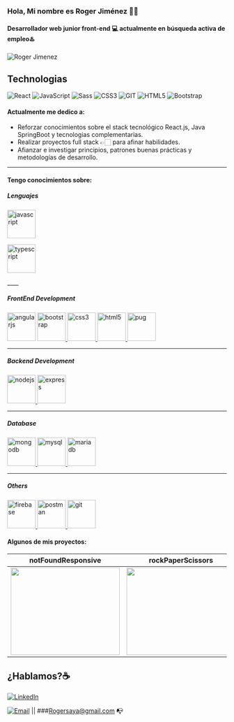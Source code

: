 ### Hola, Mi nombre es Roger Jiménez 👋✨
#### Desarrollador web junior front-end 💻 actualmente en **búsqueda activa** de empleo♨️
![Roger Jimenez](https://github.com/rogersaya26/rogerj-xfolio/blob/master/src/components/images/nightlife.gif)

## Technologias
![React](https://img.shields.io/badge/-React-%23353b35?logo=react&logoColor=white)
![JavaScript](https://img.shields.io/badge/-JavaScript-%23694640?logo=javascript&logoColor=white)
![Sass](https://img.shields.io/badge/-Sass-%23f89d71?logo=sass&logoColor=white)
![CSS3](https://img.shields.io/badge/-CSS3-%23748074?logo=css3&logoColor=white)
![GIT](https://img.shields.io/badge/-Git-%23694640?logo=git&logoColor=white)
![HTML5](https://img.shields.io/badge/-HTML5-%23f89d71?logo=html5&logoColor=white)
![Bootstrap](https://img.shields.io/badge/-Bootstrap-%23748074?logo=bootstrap&logoColor=white)

#### Actualmente me dedico a:

- Reforzar conocimientos sobre el stack tecnológico React.js, Java SpringBoot y tecnologias complementarias.
- Realizar proyectos full stack 👉🏻 para afinar habilidades.
- Afianzar e investigar principios, patrones buenas prácticas y metodologías de desarrollo.
___


#### Tengo conocimientos sobre:

##### Lenguajes

<p align="left"> 
<a href="https://developer.mozilla.org/en-US/docs/Web/JavaScript" target="_blank"> <img src="https://devicons.github.io/devicon/devicon.git/icons/javascript/javascript-original.svg" alt="javascript" width="65" height="65"/> 
  
<a href="https://www.typescriptlang.org/" target="_blank"> <img src="https://devicons.github.io/devicon/devicon.git/icons/typescript/typescript-original.svg" alt="typescript" width="65" height="65"/> </a>
</p>
____


##### FrontEnd Development


<p align="left>
<a href="https://angular.io" target="_blank"> <img src="https://devicons.github.io/devicon/devicon.git/icons/angularjs/angularjs-original.svg" alt="angularjs" width="65" height="65"/> </a> <a href="https://getbootstrap.com" target="_blank"> <img src="https://devicons.github.io/devicon/devicon.git/icons/bootstrap/bootstrap-plain.svg" alt="bootstrap" width="65" height="65"/> </a> <a href="https://www.w3schools.com/css/" target="_blank"> <img src="https://devicons.github.io/devicon/devicon.git/icons/css3/css3-original-wordmark.svg" alt="css3" width="65" height="65"/> </a> <a href="https://www.w3.org/html/" target="_blank"> <img src="https://devicons.github.io/devicon/devicon.git/icons/html5/html5-original-wordmark.svg" alt="html5" width="65" height="65"/> </a> <a href="https://pugjs.org" target="_blank"> <img src="https://cdn.worldvectorlogo.com/logos/pug.svg" alt="pug" width="65" height="65"/> </a>
</p>


____


##### Backend Development
<p align="left"> <a href="https://nodejs.org" target="_blank"> <img src="https://devicons.github.io/devicon/devicon.git/icons/nodejs/nodejs-original-wordmark.svg" alt="nodejs" width="65" height="65"/> </a> <a href="https://expressjs.com" target="_blank"> <img src="https://devicons.github.io/devicon/devicon.git/icons/express/express-original-wordmark.svg" alt="express" width="65" height="65"/> </a>
</p>


_____


##### Database
<p align="left"> 
<a href="https://www.mongodb.com/" target="_blank"> <img src="https://devicons.github.io/devicon/devicon.git/icons/mongodb/mongodb-original-wordmark.svg" alt="mongodb" width="65" height="65"/> </a>
<a href="https://www.mysql.com/" target="_blank"> <img src="https://devicons.github.io/devicon/devicon.git/icons/mysql/mysql-original-wordmark.svg" alt="mysql" width="65" height="65"/> </a> 
<a href="https://mariadb.org/" target="_blank"> <img src="https://www.vectorlogo.zone/logos/mariadb/mariadb-icon.svg" alt="mariadb" width="65" height="65"/> </a>
 </p>


_____


 ##### Others
 <p align="left"> 
 <a href="https://firebase.google.com/" target="_blank"> <img src="https://www.vectorlogo.zone/logos/firebase/firebase-icon.svg" alt="firebase" width="65" height="65"/> </a>
<a href="https://postman.com" target="_blank"> <img src="https://www.vectorlogo.zone/logos/getpostman/getpostman-icon.svg" alt="postman" width="65" height="65"/> </a>
<a href="https://git-scm.com/" target="_blank"> <img src="https://www.vectorlogo.zone/logos/git-scm/git-scm-icon.svg" alt="git" width="65" height="65"/>  </a>
  </p>


#### Algunos de mis proyectos:

| notFoundResponsive  | rockPaperScissors  | toDoSimple  |
|---|---|---|
| <a href="https://github.com/carlossalvadordiaz/404-not-found" target="_blank"> <img src="/images/404.png" width="250" height="200"/></a> |  <a href="https://codepen.io/carlossalvadordiaz/pen/bGeXeGq" target="_blank"> <img src="/images/rps.png" width="250" height="200"/></a> | <a href="https://codepen.io/carlossalvadordiaz/pen/PozMmdq" target="_blank"> <img src="/images/toDo.png" width="250" height="200"/></a>  |


## ¿Hablamos?☕️

<a href="https://www.linkedin.com/in/roger-jimenez-3929149b/" target="_blank"><img alt="LinkedIn" src="https://img.shields.io/badge/-Linkedin-%23694640?logo=linkedin&logoColor=white"></a>

<a href="mailto:rogersaya@gmail.com" target="_blank"><img alt="Email" src="https://img.shields.io/badge/-Email-%23694640?logo=gmail&logoColor=white"></a>  || ###Rogersaya@gmail.com 📭 

